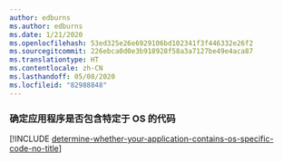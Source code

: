 ```yaml
---
author: edburns
ms.author: edburns
ms.date: 1/21/2020
ms.openlocfilehash: 53ed325e26e6929106bd102341f3f446332e26f2
ms.sourcegitcommit: 226ebca0d0e3b918928f58a3a7127be49e4aca87
ms.translationtype: HT
ms.contentlocale: zh-CN
ms.lasthandoff: 05/08/2020
ms.locfileid: "82988848"
---
```

### <a name="determine-whether-your-application-contains-os-specific-code"></a>确定应用程序是否包含特定于 OS 的代码

[!INCLUDE [determine-whether-your-application-contains-os-specific-code-no-title](determine-whether-your-application-contains-os-specific-code-no-title.md)]
